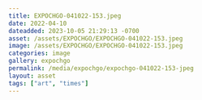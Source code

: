 ```yaml
---
title: EXPOCHGO-041022-153.jpeg
date: 2022-04-10
dateadded: 2023-10-05 21:29:13 -0700
asset: /assets/EXPOCHGO/EXPOCHGO-041022-153.jpeg
image: /assets/EXPOCHGO/EXPOCHGO-041022-153.jpeg
categories: image
gallery: expochgo
permalink: /media/expochgo/expochgo-041022-153-jpeg
layout: asset
tags: ["art", "times"]
--- 
```

